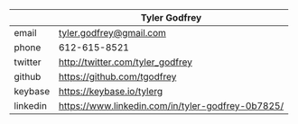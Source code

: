 | | Tyler Godfrey |
| ------ | ------ |
| email | tyler.godfrey@gmail.com |
| phone | 612-615-8521 |
| twitter | http://twitter.com/tyler_godfrey |
| github | https://github.com/tgodfrey |
| keybase | https://keybase.io/tylerg |
| linkedin | https://www.linkedin.com/in/tyler-godfrey-0b7825/ |
